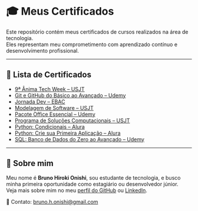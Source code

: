 # 🎓 Meus Certificados

Este repositório contém meus certificados de cursos realizados na área de tecnologia.  
Eles representam meu comprometimento com aprendizado contínuo e desenvolvimento profissional.

---

## 📂 Lista de Certificados

- [9ª Ânima Tech Week – USJT](./9a_Ânima_TechWeek_USJT.pdf)
- [Git e GitHub do Básico ao Avançado – Udemy](./Git_GitHub_Udemy.pdf)
- [Jornada Dev – EBAC](./JornadaDev_EBAC.pdf)
- [Modelagem de Software – USJT](./Modelagem_de_software_USJT.pdf)
- [Pacote Office Essencial – Udemy](./PacoteOffice_Udemy.pdf)
- [Programa de Soluções Computacionais – USJT](./Programação_de_SoluçõesComp_USJT.pdf)
- [Python: Condicionais – Alura](./Python_Condicionais_Alura.pdf)
- [Python: Crie sua Primeira Aplicação – Alura](./Python_PrimeiraAplicação_Alura.pdf)
- [SQL: Banco de Dados do Zero ao Avançado – Udemy](./SQL_BancoDeDados_Udemy.pdf)

---

## 📌 Sobre mim

Meu nome é **Bruno Hiroki Onishi**, sou estudante de tecnologia, e busco minha primeira oportunidade como estagiário ou desenvolvedor júnior.  
Veja mais sobre mim no meu [perfil do GitHub](https://github.com/brunoonishi) ou [LinkedIn](https://linkedin.com/in/bruno-hiroki-onishi).

📧 Contato: bruno.h.onishi@gmail.com
